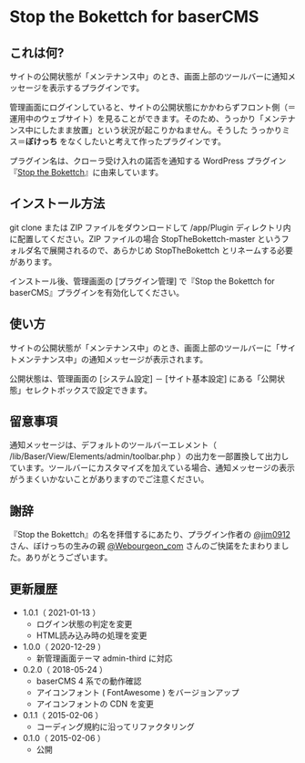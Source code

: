 # Stop the Bokettch for baserCMS

## これは何?

サイトの公開状態が「メンテナンス中」のとき、画面上部のツールバーに通知メッセージを表示するプラグインです。

管理画面にログインしていると、サイトの公開状態にかかわらずフロント側（＝運用中のウェブサイト）を見ることができます。そのため、うっかり「メンテナンス中にしたまま放置」という状況が起こりかねません。そうした うっかりミス＝**ぼけっち** をなくしたいと考えて作ったプラグインです。

プラグイン名は、クローラ受け入れの諾否を通知する WordPress プラグイン『[Stop the Bokettch](https://wordpress.org/plugins/stop-the-bokettch/)』に由来しています。

## インストール方法

git clone または ZIP ファイルをダウンロードして /app/Plugin ディレクトリ内に配置してください。ZIP ファイルの場合 StopTheBokettch-master というフォルダ名で展開されるので、あらかじめ StopTheBokettch とリネームする必要があります。

インストール後、管理画面の [プラグイン管理] で『Stop the Bokettch for baserCMS』プラグインを有効化してください。

## 使い方

サイトの公開状態が「メンテナンス中」のとき、画面上部のツールバーに「サイトメンテナンス中」の通知メッセージが表示されます。

公開状態は、管理画面の [システム設定] － [サイト基本設定] にある「公開状態」セレクトボックスで設定できます。

## 留意事項

通知メッセージは、デフォルトのツールバーエレメント（ /lib/Baser/View/Elements/admin/toolbar.php ）の出力を一部置換して出力しています。ツールバーにカスタマイズを加えている場合、通知メッセージの表示がうまくいかないことがありますのでご注意ください。

## 謝辞

『Stop the Bokettch』の名を拝借するにあたり、プラグイン作者の [@jim0912](https://twitter.com/jim0912) さん、ぼけっちの生みの親 [@Webourgeon_com](https://twitter.com/Webourgeon_com) さんのご快諾をたまわりました。ありがとうございます。

## 更新履歴

* 1.0.1（ 2021-01-13 ）
    * ログイン状態の判定を変更
    * HTML読み込み時の処理を変更
* 1.0.0（ 2020-12-29 ）
    * 新管理画面テーマ admin-third に対応
* 0.2.0（ 2018-05-24 ）
    * baserCMS 4 系での動作確認
    * アイコンフォント ( FontAwesome ) をバージョンアップ
    * アイコンフォントの CDN を変更
* 0.1.1（ 2015-02-06 ）
    * コーディング規約に沿ってリファクタリング
* 0.1.0（ 2015-02-06 ）
    * 公開